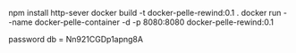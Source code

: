 npm install http-sever
docker build -t docker-pelle-rewind:0.1 .
docker run --name docker-pelle-container -d -p 8080:8080 docker-pelle-rewind:0.1



password db = Nn921CGDp1apng8A